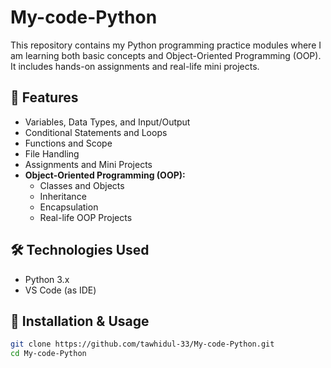 # My-code-Python


This repository contains my Python programming practice modules where I am learning both basic concepts and Object-Oriented Programming (OOP). It includes hands-on assignments and real-life mini projects.

## 🚀 Features

- Variables, Data Types, and Input/Output  
- Conditional Statements and Loops  
- Functions and Scope  
- File Handling  
- Assignments and Mini Projects  
- **Object-Oriented Programming (OOP):**
  - Classes and Objects  
  - Inheritance  
  - Encapsulation  
  - Real-life OOP Projects  


## 🛠 Technologies Used

- Python 3.x
- VS Code (as IDE)

## 🔧 Installation & Usage

```bash
git clone https://github.com/tawhidul-33/My-code-Python.git
cd My-code-Python
